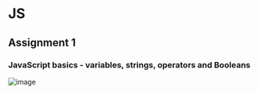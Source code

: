 # J S
## Assignment 1
### JavaScript basics - variables, strings, operators and Booleans
![image](https://github.com/user-attachments/assets/5b6aeebf-44b4-47f8-a0cd-3c0c39123f64)
 
 
 

